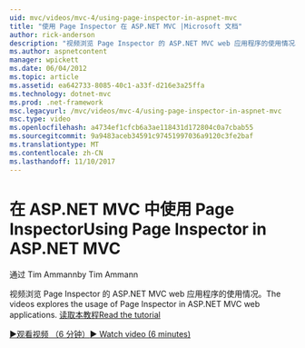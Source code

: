 ```yaml
---
uid: mvc/videos/mvc-4/using-page-inspector-in-aspnet-mvc
title: "使用 Page Inspector 在 ASP.NET MVC |Microsoft 文档"
author: rick-anderson
description: "视频浏览 Page Inspector 的 ASP.NET MVC web 应用程序的使用情况。 读取本教程"
ms.author: aspnetcontent
manager: wpickett
ms.date: 06/04/2012
ms.topic: article
ms.assetid: ea642733-8085-40c1-a33f-d216e3a25ffa
ms.technology: dotnet-mvc
ms.prod: .net-framework
msc.legacyurl: /mvc/videos/mvc-4/using-page-inspector-in-aspnet-mvc
msc.type: video
ms.openlocfilehash: a4734ef1cfcb6a3ae118431d172804c0a7cbab55
ms.sourcegitcommit: 9a9483aceb34591c97451997036a9120c3fe2baf
ms.translationtype: MT
ms.contentlocale: zh-CN
ms.lasthandoff: 11/10/2017
---
```

<a name="using-page-inspector-in-aspnet-mvc"></a><span data-ttu-id="d5bd9-104">在 ASP.NET MVC 中使用 Page Inspector</span><span class="sxs-lookup"><span data-stu-id="d5bd9-104">Using Page Inspector in ASP.NET MVC</span></span>
====================
<span data-ttu-id="d5bd9-105">通过 Tim Ammann</span><span class="sxs-lookup"><span data-stu-id="d5bd9-105">by Tim Ammann</span></span>

<span data-ttu-id="d5bd9-106">视频浏览 Page Inspector 的 ASP.NET MVC web 应用程序的使用情况。</span><span class="sxs-lookup"><span data-stu-id="d5bd9-106">The videos explores the usage of Page Inspector in ASP.NET MVC web applications.</span></span> [<span data-ttu-id="d5bd9-107">读取本教程</span><span class="sxs-lookup"><span data-stu-id="d5bd9-107">Read the tutorial</span></span>](../../overview/views/using-page-inspector-in-aspnet-mvc.md)

[<span data-ttu-id="d5bd9-108">&#9654;观看视频 （6 分钟）</span><span class="sxs-lookup"><span data-stu-id="d5bd9-108">&#9654; Watch video (6 minutes)</span></span>](https://channel9.msdn.com/Blogs/ASP-NET-Site-Videos/using-page-inspector-in-aspnet-mvc)
